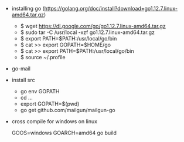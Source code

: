 * installing go (https://golang.org/doc/install?download=go1.12.7.linux-amd64.tar.gz)
  - $ wget https://dl.google.com/go/go1.12.7.linux-amd64.tar.gz
  - $ sudo tar -C /usr/local -xzf go1.12.7.linux-amd64.tar.gz
  - $ export PATH=$PATH:/usr/local/go/bin
  - $ cat >> export GOPATH=$HOME/go
  - $ cat >> export PATH=$PATH:/usr/local/go/bin
  - $ source ~/.profile

* go-mail

* install src
  - go env GOPATH
  - cd ...
  - export GOPATH=$(pwd)
  - go get github.com/mailgun/mailgun-go

* cross compile for windows on linux

  GOOS=windows GOARCH=amd64 go build
